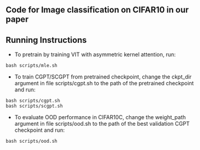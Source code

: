## Code for Image classification on CIFAR10 in our paper
 

## Running Instructions

- To pretrain by training VIT with asymmetric kernel attention, run:
```
bash scripts/mle.sh
```

- To train CGPT/SCGPT from pretrained checkpoint, change the ckpt_dir argument in file scripts/cgpt.sh to the path of the pretrained checkpoint and run:
```
bash scripts/cgpt.sh
bash scripts/scgpt.sh
```

- To evaluate OOD performance in CIFAR10C, change the weight_path argument in file scripts/ood.sh to the path of the best validation CGPT checkpoint and run:
```
bash scripts/ood.sh
```


